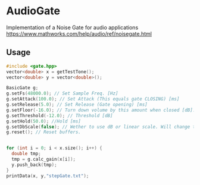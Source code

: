 # AudioGate
Implementation of a Noise Gate for audio applications
https://www.mathworks.com/help/audio/ref/noisegate.html

## Usage
```c++
#include <gate.hpp>
vector<double> x = getTestTone();
vector<double> y = vector<double>();

BasicGate g;
g.setFs(48000.0); // Set Sample Freq. [Hz]
g.setAttack(100.0); // Set Attack (This equals gate CLOSING) [ms]
g.setRelease(5.0); // Set Release (Gate opening) [ms]
g.setFloor(-16.0); // Turn down volume by this amount when closed [dB].
g.setThreshold(-12.0); // Threshold [dB]
g.setHold(50.0); //Hold [ms]
g.setDbScale(false); // Wether to use dB or linear scale. Will change the shape of gain envelope a bit when gate is opening/closing. 
g.reset(); // Reset buffers.


for (int i = 0; i < x.size(); i++) {
  double tmp;
  tmp = g.calc_gain(x[i]);
  y.push_back(tmp);
}
printData(x, y,"stepGate.txt");
```

